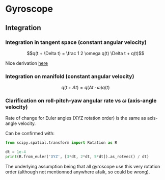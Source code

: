 Gyroscope
=========


Integration
-----------

    
### Integration in tangent space (constant angular velocity)

$$q(t + \Delta t) = \frac 1 2 \omega q(t) \Delta t + q(t)$$

Nice derivation [here](https://fgiesen.wordpress.com/2012/08/24/quaternion-differentiation/)

### Integration on manifold (constant angular velocity)

$$q(t + \Delta t) = q(\Delta t \cdot \omega) q(t)$$

### Clarification on roll-pitch-yaw angular rate vs $\omega$ (axis-angle velocity)

Rate of change for Euler angles (XYZ rotation order) is the same as axis-angle velocity.

Can be confirmed with:

```python
from scipy.spatial.transform import Rotation as R

dt = 1e-4
print(R.from_euler('XYZ', [3*dt, 2*dt, 5*dt]).as_rotvec() / dt)
```

The underlying assumption being that all gyroscope use this very rotation order (although not mentionned anywhere afaik, so could be wrong).
